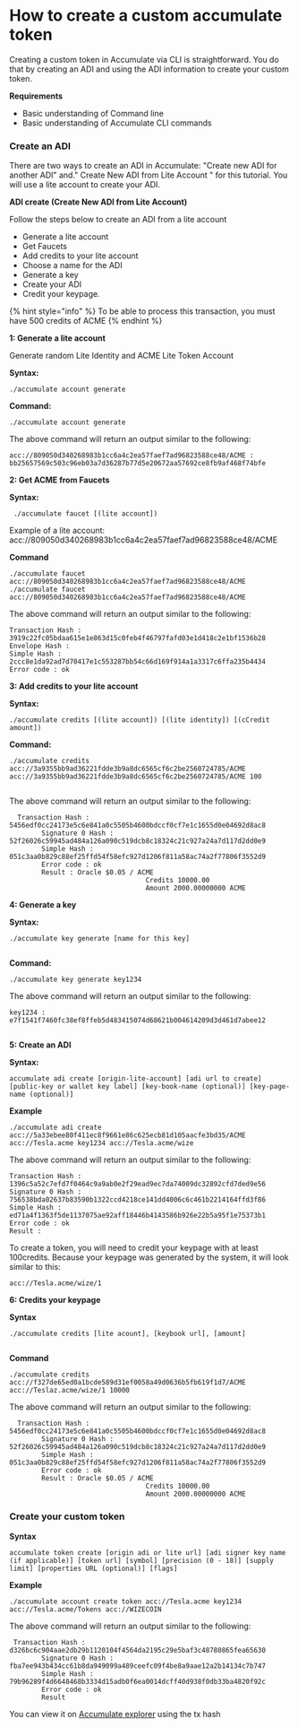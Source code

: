 # How to create a custom accumulate token

Creating a custom token in Accumulate via CLI is straightforward. You do that by creating an ADI and using the ADI information to create your custom token. &#x20;

&#x20;

**Requirements**&#x20;

* Basic understanding of Command line&#x20;
* Basic understanding of Accumulate CLI commands \
  &#x20;

### **Create an ADI**&#x20;

There are two ways to create an ADI in Accumulate: "Create new ADI for another ADI" and." Create New ADI from Lite Account " for this tutorial. You will use a lite account to create your ADI.&#x20;

**ADI create (Create New ADI from Lite Account)**&#x20;

Follow the steps below to create an ADI from a lite account&#x20;

* Generate a lite account&#x20;
* Get Faucets&#x20;
* Add credits to your lite account&#x20;
* Choose a name for the ADI&#x20;
* Generate a key
* Create your ADI
* Credit your keypage.&#x20;

{% hint style="info" %}
To be able to process this transaction, you must have 500 credits of ACME&#x20;
{% endhint %}

**1: Generate a lite account**&#x20;

Generate random Lite Identity and ACME Lite Token Account&#x20;

**Syntax:**&#x20;

```
./accumulate account generate 
```

**Command:**&#x20;

```
./accumulate account generate 
```

&#x20;The above command will return an output similar to the following: \
&#x20;

```
acc://809050d340268983b1cc6a4c2ea57faef7ad96823588ce48/ACME : bb25657569c503c96eb03a7d36287b77d5e20672aa57692ce8fb9af468f74bfe 
```

**2: Get ACME from Faucets**&#x20;

**Syntax:**

```
 ./accumulate faucet [(lite account]) 
```

Example of a lite account: acc://809050d340268983b1cc6a4c2ea57faef7ad96823588ce48/ACME&#x20;

**Command**

```
./accumulate faucet acc://809050d340268983b1cc6a4c2ea57faef7ad96823588ce48/ACME ./accumulate faucet acc://809050d340268983b1cc6a4c2ea57faef7ad96823588ce48/ACME 
```

The above command will return an output similar to the following:&#x20;

```
Transaction Hash : 3919c22fc05bdaa615e1e863d15c0feb4f46797fafd03e1d418c2e1bf1536b28 
Envelope Hash : 
Simple Hash : 2ccc8e1da92ad7d70417e1c553287bb54c66d169f914a1a3317c6ffa235b4434 
Error code : ok 
```

**3: Add credits to your lite account**&#x20;

**Syntax:**&#x20;

```
./accumulate credits [(lite account]) [(lite identity]) [(cCredit amount]) 
```

**Command:**&#x20;

```
./accumulate credits acc://3a9355bb9ad36221fdde3b9a8dc6565cf6c2be2560724785/ACME acc://3a9355bb9ad36221fdde3b9a8dc6565cf6c2be2560724785/ACME 100 
 
```

The above command will return an output similar to the following:

```
  Transaction Hash : 5456edf0cc24173e5c6e841a0c5505b4600bdccf0cf7e1c1655d0e04692d8ac8 
        Signature 0 Hash : 52f26026c59945ad484a126a090c519dcb8c18324c21c927a24a7d117d2dd0e9 
        Simple Hash : 051c3aa0b829c88ef25ffd54f58efc927d1206f811a58ac74a2f77806f3552d9 
        Error code : ok 
        Result : Oracle $0.05 / ACME 
                                  Credits 10000.00 
                                  Amount 2000.00000000 ACME 
```

**4: Generate a key**&#x20;

**Syntax:**&#x20;

```
./accumulate key generate [name for this key] 
 
```

**Command:**&#x20;

```
./accumulate key generate key1234 
```

The above command will return an output similar to the following:&#x20;

```
key1234 : e7f1541f7460fc38ef8ffeb5d483415074d68621b004614209d3d461d7abee12 
 
```

**5: Create an ADI**&#x20;

**Syntax:**&#x20;

```
accumulate adi create [origin-lite-account] [adi url to create] [public-key or wallet key label] [key-book-name (optional)] [key-page-name (optional)] 
```

**Example**

```
./accumulate adi create acc://5a33ebee80f411ec8f9661e86c625ecb81d105aacfe3bd35/ACME acc://Tesla.acme key1234 acc://Tesla.acme/wize 
```

The above command will return an output similar to the following:&#x20;

```
Transaction Hash : 1396c5a52c7efd7f0464c9a9ab0e2f29ead9ec7da74009dc32892cfd7ded9e56 
Signature 0 Hash : 756538bda02637b83590b1322ccd4218ce141dd4006c6c461b2214164ffd3f86 
Simple Hash : ed71a4f1363f5de1137075ae92aff18446b4143586b926e22b5a95f1e75373b1 
Error code : ok 
Result : 
```

To create a token, you will need to credit your keypage with at least 100credits. Because your keypage was generated by the system, it will look similar to this:&#x20;

```
acc://Tesla.acme/wize/1 
```

**6:  Credits your keypage**&#x20;

**Syntax**

```
./accumulate credits [lite acount], [keybook url], [amount] 
 
```

**Command**

```
./accumulate credits acc://f327de65ed0a1bcde589d31ef0058a49d0636b5fb619f1d7/ACME acc://Teslaz.acme/wize/1 10000  
```

The above command will return an output similar to the following:&#x20;

```
  Transaction Hash : 5456edf0cc24173e5c6e841a0c5505b4600bdccf0cf7e1c1655d0e04692d8ac8 
        Signature 0 Hash : 52f26026c59945ad484a126a090c519dcb8c18324c21c927a24a7d117d2dd0e9 
        Simple Hash : 051c3aa0b829c88ef25ffd54f58efc927d1206f811a58ac74a2f77806f3552d9 
        Error code : ok 
        Result : Oracle $0.05 / ACME 
                                  Credits 10000.00 
                                  Amount 2000.00000000 ACME 
```

### **Create your custom token**&#x20;

**Syntax**&#x20;

```
accumulate token create [origin adi or lite url] [adi signer key name (if applicable)] [token url] [symbol] [precision (0 - 18)] [supply limit] [properties URL (optional)] [flags]  
```

**Example**

```
./accumulate account create token acc://Tesla.acme key1234 acc://Tesla.acme/Tokens acc://WIZECOIN 
```

The above command will return an output similar to the following:&#x20;

```
 Transaction Hash : d326bc6c904aae2db29b1120104f4564da2195c29e5baf3c48780865fea65630 
        Signature 0 Hash : fba7ee943b434cc61b8da949099a489ceefc09f4be8a9aae12a2b14134c7b747 
        Simple Hash : 79b96289f4d6648468b3334d15adb0f6ea0014dcff40d938f0db33ba4820f92c 
        Error code : ok 
        Result   
```

You can view it on [Accumulate explorer](https://explorer.accumulatenetwork.io/) using the tx hash&#x20;
